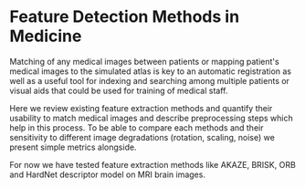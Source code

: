 # Feature Detection Methods in Medicine
Matching of any medical images between patients or mapping patient's medical images to the simulated atlas is key to an automatic registration as well as a useful tool for indexing and searching among multiple patients or visual aids that could be used for training of medical staff.

Here we review existing feature extraction methods and quantify their usability to match medical images and describe preprocessing steps which help in this process. To be able to compare each methods and their sensitivity to different image degradations (rotation, scaling, noise) we present simple metrics alongside. 

For now we have tested feature extraction methods like AKAZE, BRISK, ORB and HardNet descriptor model on MRI brain images.
